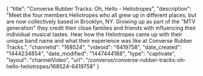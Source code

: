{
    "title": "Converse Rubber Tracks: Oh, Hello - Heliotropes",
    "description": "Meet the four members Heliotropes who all grew up in different places, but are now collectively based in Brooklyn, NY. Growing up as part of the \"MTV generation\" they credit their close families and friends with influencing their individual musical tastes. Hear how the Heliotropes came up with their unique band name and what their experience was like at Converse Rubber Tracks.",
    "channelid": "168524",
    "videoid": "6419758",
    "date_created": "1444234854",
    "date_modified": "1447444188",
    "type": "captivate",
    "layout": "channelVideo",
    "url": "\/converse\/converse-rubber-tracks-oh-hello-heliotropes\/168524-6419758"
}